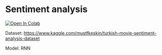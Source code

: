 # Sentiment analysis

[![Open In Colab](https://colab.research.google.com/assets/colab-badge.svg)](https://colab.research.google.com/drive/17MEQBiZrxDtEL1ntTVjNpsxD7sA0mD6E?authuser=1#scrollTo=HrXDmx_VB4do)

  Dataset: https://www.kaggle.com/mustfkeskin/turkish-movie-sentiment-analysis-dataset
  
  Model: RNN
